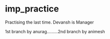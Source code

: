 # imp_practice
Practising the last time. Devansh is Manager

1st branch by anurag.........2nd branch by animesh
